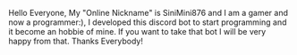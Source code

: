 Hello Everyone, My "Online Nickname" is SiniMini876 and I am a gamer and now a programmer:), I developed this discord bot to start programming and it become an hobbie of mine. If you want to take that bot I will be very happy from that. Thanks Everybody!
